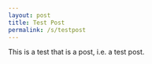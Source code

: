 ```yaml
---
layout: post
title: Test Post
permalink: /s/testpost
---
```

This is a test that is a post, i.e. a test post. 